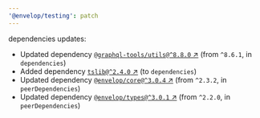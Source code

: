 ```yaml
---
'@envelop/testing': patch
---
```

dependencies updates:
  - Updated dependency [`@graphql-tools/utils@^8.8.0` ↗︎](https://www.npmjs.com/package/@graphql-tools/utils/v/8.8.0) (from `^8.6.1`, in `dependencies`)
  - Added dependency [`tslib@^2.4.0` ↗︎](https://www.npmjs.com/package/tslib/v/2.4.0) (to `dependencies`)
  - Updated dependency [`@envelop/core@^3.0.4` ↗︎](https://www.npmjs.com/package/@envelop/core/v/3.0.4) (from `^2.3.2`, in `peerDependencies`)
  - Updated dependency [`@envelop/types@^3.0.1` ↗︎](https://www.npmjs.com/package/@envelop/types/v/3.0.1) (from `^2.2.0`, in `peerDependencies`)

